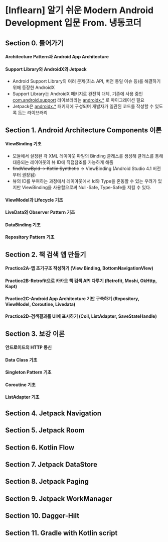# [Inflearn] 알기 쉬운 Modern Android Development 입문 From. 냉동코더

## Section 0. 들어가기
#### Architecture Pattern과 Android App Architecture

#### Support Library와 AndroidX와 Jetpack
* Android Support Library의 여러 문제(최소 API, 버전 통일 이슈 등)를 해결하기 위해 등장한 AndroidX
* Support Library는 AndroidX 패키지로 완전히 대체, 기존에 사용 중인 <u>com.android.support</u> 라이브러리는 <u>androidx.*</u> 로 마이그레이션 필요
* Jetpack은 <u>androidx.*</u> 패키지에 구성되며 개발자가 일관된 코드를 작성할 수 있도록 돕는 라이브러리

## Section 1. Android Architecture Components 이론
#### ViewBinding 기초
* 모듈에서 설정된 각 XML 레이아웃 파일의 Binding 클래스를 생성해 클래스를 통해 대응되는 레이아웃의 뷰 ID에 직접참조를 가능하게 해줌
* ~~findViewById -> Kotlin Synthetic~~ -> ViewBinding (Android Studio 4.1 버전부터 권장됨)
* 뷰의 ID를 부여하는 과정에서 레이아웃에서 Id와 Type을 혼동할 수 있는 우려가 있지만 ViewBinding을 사용함으로써 Null-Safe, Type-Safe를 지킬 수 있다.
#### ViewModel과 Lifecycle 기초

#### LiveData와 Observer Pattern 기초

#### DataBinding 기초

#### Repository Pattern 기초

## Section 2. 책 검색 앱 만들기
#### Practice2A-앱 초기구조 작성하기 (View Binding, BottomNavigationVIew)

#### Practice2B-Retrofit으로 카카오 책 검색 API 다루기 (Retrofit, Moshi, OkHttp, Kapt)

#### Practice2C-Android App Architecture 기반 구축하기 (Repository, ViewModel, Coroutine, Livedata)

#### Practice2D-검색결과를 UI에 표시하기 (Coil, ListAdapter, SaveStateHandle)

## Section 3. 보강 이론
#### 안드로이드의 HTTP 통신

#### Data Class 기초

#### Singleton Pattern 기초

#### Coroutine 기초

#### ListAdapter 기초

## Section 4. Jetpack Navigation



## Section 5. Jetpack Room


## Section 6. Kotlin Flow



## Section 7. Jetpack DataStore


## Section 8. Jetpack Paging



## Section 9. Jetpack WorkManager



## Section 10. Dagger-Hilt



## Section 11. Gradle with Kotlin script



